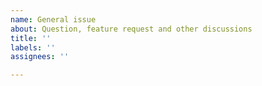 ```yaml
---
name: General issue
about: Question, feature request and other discussions
title: ''
labels: ''
assignees: ''

---
```



